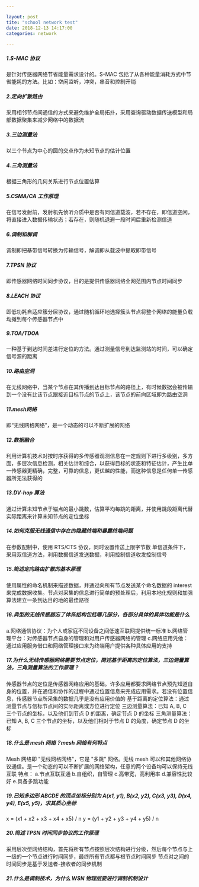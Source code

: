 ```yaml
---

layout: post 
tite: "school network test"
date: 2018-12-13 14:17:00
categories: network

---
```


##### 1.S-MAC 协议
是针对传感器网络节省能量需求设计的。S-MAC 包括了从各种能量消耗方式中节省能耗的方法。比如：空闲监听，冲突，串音和控制开销

##### 2.定向扩散路由
采用相邻节点间通信的方式来避免维护全局拓扑，采用查询驱动数据传送模型和局部数据聚集来减少网络中的数据流

##### 3.三边测量法
以三个节点为中心的圆的交点作为未知节点的估计位置

##### 4.三角测量法
根据三角形的几何关系进行节点位置估算

##### 5.CSMA/CA 工作原理
在信号发射前，发射机先侦听介质中是否有同信道载波，若不存在，即信道空闲，将直接进入数据传输状态；若存在，则随机退避一段时间后重新检测信道

##### 6.调制和解调
调制即把基带信号转换为传输信号，解调即从载波中提取即带信号

##### 7.TPSN 协议
即传感器网络时间同步协议，目的是提供传感器网络全网范围内节点时间同步

##### 8.LEACH 协议
即低功耗自适应簇分层协议，通过随机循环地选择簇头节点将整个网络的能量负载均摊到每个传感器节点中

##### 9.TOA/TDOA
一种基于到达时间差进行定位的方法。通过测量信号到达监测站的时间，可以确定信号源的距离

##### 10.路由空洞
在无线网络中，当某个节点在其传播到达目标节点的路径上，有时候数据会被传输到一个没有比该节点跟接近目标节点的节点上，该节点的前向区域即为路由空洞

##### 11.mesh网络
即“无线网格网络”，是一个动态的可以不断扩展的网络

##### 12.数据融合
利用计算机技术对按时序获得的多传感器观测信息在一定规则下进行多级别，多方面，多层次信息检测，相关估计和综合，以获得目标的状态和特征估计，产生比单一传感器更精确，完整，可靠的信息，更优越的性能，而这种信息是任何单一传感器所无法获得的

##### 13.DV-hop 算法
通过计算未知节点于锚点的最小跳数，估算平均每跳的距离，并使用跳段距离代替实际距离来计算未知节点的定位坐标

##### 14.如何克服无线通信中存在的隐藏终端和暴露终端问题
在参数配制中，使用 RTS/CTS 协议，同时设置传送上限字节数
单信道条件下，采用双信道方法，利用数据信道发送数据，利用控制信道收发控制信号

##### 15.简述定向路由扩散的基本原理
使用属性的命名机制来描述数据，并通过向所有节点发送某个命名数据的 interest 来完成数据收集。节点对采集的信息进行简单的预处理后，利用本地化规则和加强算法建立一条到达目的地的最佳路径

##### 16.典型的无线传感器忘了体系结构包括哪几部分，各部分具体的具体功能是什么
a.网络通信协议：为个人或家庭不同设备之间低速互联网提供统一标准
b.网络管理平台：对传感器节点自身的管理和对用户传感器网络的管理
c.网络应用凭他：通过应用服务借口和网络管理接口来为终端用户提供各种具体应用的支持

##### 17.为什么无线传感器网络需要节点定位，简述基于距离的定位算法，三边测量算法，三角测量算法的工作原理？
传感器节点的定位是传感器网络应用的基础。许多应用都要求网络节点预先知道自身的位置，并在通信和协作的过程中通过位置信息来完成应用需求。若没有位置信息，传感器节点所采集的数据几乎是没有应用价值的
基于距离的定位算法：通过测量节点与信标节点间的实际距离或方位进行定位
三边测量算法：已知 A, B, C 三个节点的坐标，以及他们到节点 D 的距离，确定节点 D 的坐标
三角测量算法：已知 A, B, C 三个节点的坐标，以及他们相对于节点 D 的角度，确定节点 D 的坐标

##### 18.什么是 mesh 网络？mesh 网络有何特点
Mesh 网络即 "无线网格网络"，它是 "多跳" 网络。无线 mesh 可以和其他网络协议通信。是一个动态的可以不断扩展的网络架构，任意的两个设备均可以保持无线互联
特点：
a.节点互联互通
b.自组织，自管理
c.高带宽，高利用率
d.兼容性比较好
e.具备多跳功能

##### 19.已知多边形 ABCDE 的顶点坐标分别为 A(x1, y1), B(x2, y2), C(x3, y3), D(x4, y4), E(x5, y5)，求其质心坐标
x = (x1 + x2 + x3 + x4 + x5) / n
y = (y1 + y2 + y3 + y4 + y5) / n

##### 20.简述 TPSN 时间同步协议的工作原理
采用层次型网络结构，首先将所有节点按照层次结构进行分级，然后每个节点与上一级的一个节点进行时间同步，最终所有节点都与根节点时间同步
节点对之间的时间同步是基于发送者-接收者的同步机制

##### 21.什么是调制技术，为什么 WSN 物理层要进行调制机制设计

